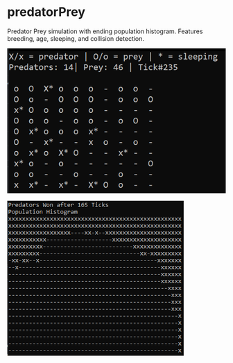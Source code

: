 # predatorPrey
Predator Prey simulation with ending population histogram.  Features breeding, age, sleeping, and collision detection.


![alt text](https://raw.githubusercontent.com/jatoran/predatorPrey/main/images/predpreySS1.png)


![alt text](https://raw.githubusercontent.com/jatoran/predatorPrey/main/images/predpreySS2.png)